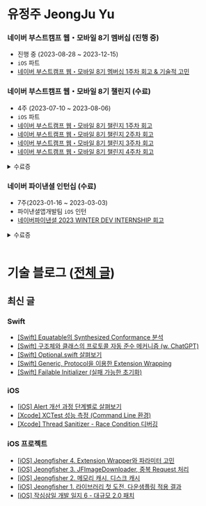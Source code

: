 # 유정주 JeongJu Yu

### 네이버 부스트캠프 웹・모바일 8기 멤버십 (진행 중)
- 진행 중 (2023-08-28 ~ 2023-12-15)
- `iOS` 파트
- [네이버 부스트캠프 웹・모바일 8기 멤버십 1주차 회고 & 기술적 고민](https://jeong9216.tistory.com/677)

### 네이버 부스트캠프 웹・모바일 8기 챌린지 (수료)
- 4주 (2023-07-10 ~ 2023-08-06)
- `iOS` 파트
- [네이버 부스트캠프 웹・모바일 8기 챌린지 1주차 회고](https://jeong9216.tistory.com/655)
- [네이버 부스트캠프 웹・모바일 8기 챌린지 2주차 회고](https://jeong9216.tistory.com/657)
- [네이버 부스트캠프 웹・모바일 8기 챌린지 3주차 회고](https://jeong9216.tistory.com/660)
- [네이버 부스트캠프 웹・모바일 8기 챌린지 4주차 회고](https://jeong9216.tistory.com/662)
<details>
<summary>수료증</summary>
<div markdown="1">
  
<img width="720" alt="무제" src="https://github.com/jeongju9216/jeongju9216/assets/89075274/2275b383-094b-4b71-9eed-10ec95457580">

</div>
</details>


### 네이버 파이낸셜 인턴십 (수료)
- 7주(2023-01-16 ~ 2023-03-03)
- 파이낸셜앱개발팀 `iOS` 인턴
- [네이버파이낸셜 2023 WINTER DEV INTERNSHIP 회고](https://jeong9216.tistory.com/653#인턴-과정에서-배운-점)
<details>
<summary>수료증</summary>
<div markdown="1">

<img width="720" alt="네이버파이낸셜-수료증" src="https://github.com/jeongju9216/jeongju9216/assets/89075274/95f67cec-a20c-41e1-87e3-7e29e9ff019c">

</div>
</details>
  
</br>

# 기술 블로그 ([전체 글](https://jeong9216.tistory.com/category))

## 최신 글
### Swift
- [[Swift] Equatable의 Synthesized Conformance 분석](https://jeong9216.tistory.com/675)
- [[Swift] 구조체와 클래스의 프로토콜 자동 준수 메커니즘 (w. ChatGPT)](https://jeong9216.tistory.com/674)
- [[Swift] Optional.swift 살펴보기](https://jeong9216.tistory.com/668)
- [[Swift] Generic, Protocol을 이용한 Extension Wrapping](https://jeong9216.tistory.com/667)
- [[Swift] Failable Initializer (실패 가능한 초기화)](https://jeong9216.tistory.com/665)

### iOS
- [[iOS] Alert 개선 과정 단계별로 살펴보기](https://jeong9216.tistory.com/676)
- [[Xcode] XCTest 성능 측정 (Command Line 환경)](https://jeong9216.tistory.com/661)
- [[Xcode] Thread Sanitizer - Race Condition 디버깅](https://jeong9216.tistory.com/659)

### iOS 프로젝트
- [[iOS] Jeongfisher 4. Extension Wrapper와 파라미터 고민](https://jeong9216.tistory.com/673)
- [[iOS] Jeongfisher 3. JFImageDownloader, 중복 Request 처리](https://jeong9216.tistory.com/672)
- [[iOS] Jeongfisher 2. 메모리 캐시, 디스크 캐시](https://jeong9216.tistory.com/671)
- [[iOS] Jeongfisher 1. 라이브러리 첫 도전, 다운샘플링 적용 결과](https://jeong9216.tistory.com/670)
- [[iOS] 작심삼일 개발 일지 6 - 대규모 2.0 패치](https://jeong9216.tistory.com/650)
